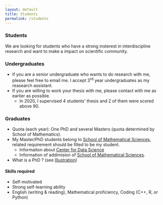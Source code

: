 ```yaml
---
layout: default
title: Students
permalink: /students
---
```


### Students
We are looking for students who have a strong insterest in interdiscipline research and want to make a impact on scientific community.
### Undergraduates
* If you are a senior undergraduate who wants to do research with me, please feel free to email me. I accept 3<sup>rd</sup> year undergraduates as my reasearch assistant.
* If you are willing to work your thesis with me, please contact with me as earlier as possible.
    - In 2020, I supervised 4 students' thesis and 2 of them were scored above 90.

### Graduates
  - Quota (each year): One PhD and several Masters (quota determined by School of Mathematics).
  - My Master/PhD students belong to [School of Mathematical Sciences](http://www.math.zju.edu.cn/), related requirement should be filled to be my student.
      - Informaiton about [Center for Data Science](http://cds.zju.edu.cn/) 
      - Information of addimision of [School of Mathematical Sciences](http://www.math.zju.edu.cn/38087/list.htm).
  - What is a PhD ? (see [Illustration](/resources/PhD/IllustratedGuidePhD-Matt-Might.pdf))
 
  
#### Skills required
  - Self-motivated 
  - Strong self-learning ability
  - English (writing & reading), Mathematical proficiency, Coding (C++, R, or Python)

